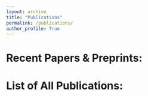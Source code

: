 ```yaml
---
layout: archive
title: "Publications"
permalink: /publications/
author_profile: True
---
```


Recent Papers & Preprints:
============================



List of All Publications:
==========================



